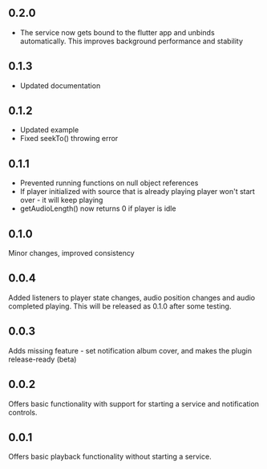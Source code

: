 ## 0.2.0

 - The service now gets bound to the flutter app and unbinds automatically. This improves background performance and stability

## 0.1.3

 - Updated documentation

## 0.1.2

 - Updated example
 - Fixed seekTo() throwing error

## 0.1.1

 - Prevented running functions on null object references
 - If player initialized with source that is already playing player won't start over - it will keep playing
 - getAudioLength() now returns 0 if player is idle

## 0.1.0

Minor changes, improved consistency

## 0.0.4

Added listeners to player state changes, audio position changes and audio completed playing. This will be released as 0.1.0 after some testing.

## 0.0.3

Adds missing feature - set notification album cover, and makes the plugin release-ready (beta)

## 0.0.2

Offers basic functionality with support for starting a service and notification controls.

## 0.0.1

Offers basic playback functionality without starting a service.
